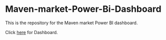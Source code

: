 # Maven-market-Power-Bi-Dashboard
This is the repository for the Maven market Power BI dashboard.

Click [here](https://github.com/sarmad9987/Maven-market-Power-Bi-Dashboard/blob/main/Maven_Market_Report_COMPLETE.pdf) for Dashboard.
